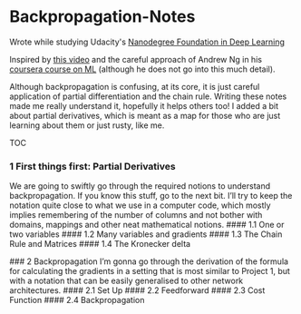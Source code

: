 # Backpropagation-Notes
Wrote while studying Udacity's [Nanodegree Foundation in Deep Learning](https://www.udacity.com/course/deep-learning-nanodegree-foundation--nd101)

Inspired by [this video](https://www.youtube.com/watch?v=GlcnxUlrtek) and the careful approach of Andrew Ng in his [coursera course on ML](https://www.coursera.org/learn/machine-learning) (although he does not go into this much detail).

Although backpropagation is confusing, at its core, it is just careful application of partial differentiation and the chain rule. Writing these notes made me really understand it, hopefully it helps others too! I added a bit about partial derivatives, which is meant as a map for those who are just learning about them or just rusty, like me.

TOC

### 1 First things first: Partial Derivatives
We are going to swiftly go through the required notions to understand backpropagation. If you know this stuff, go to the next bit. I’ll try to keep the notation quite close to what we use in a computer code, which mostly implies remembering of the number of columns and not bother with domains, mappings and other neat mathematical notions.
#### 1.1 One or two variables
#### 1.2 Many variables and gradients
#### 1.3 The Chain Rule and Matrices
#### 1.4 The Kronecker delta

### 2 Backpropagation
I’m gonna go through the derivation of the formula for calculating the gradients in a setting that is most similar to Project 1, but with a notation that can be easily generalised to other network architectures.
#### 2.1 Set Up
#### 2.2 Feedforward
#### 2.3 Cost Function
#### 2.4 Backpropagation

